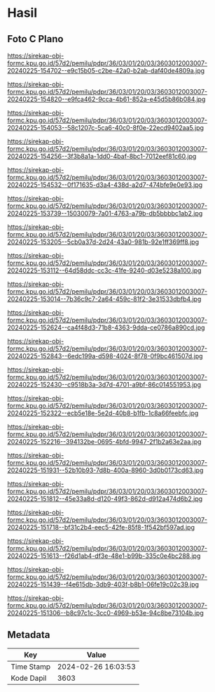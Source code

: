 # Hasil

## Foto C Plano

https://sirekap-obj-formc.kpu.go.id/57d2/pemilu/pdpr/36/03/01/20/03/3603012003007-20240225-154702--e9c15b05-c2be-42a0-b2ab-daf40de4809a.jpg

https://sirekap-obj-formc.kpu.go.id/57d2/pemilu/pdpr/36/03/01/20/03/3603012003007-20240225-154820--e9fca462-9cca-4b61-852a-e45d5b86b084.jpg

https://sirekap-obj-formc.kpu.go.id/57d2/pemilu/pdpr/36/03/01/20/03/3603012003007-20240225-154053--58c1207c-5ca6-40c0-8f0e-22ecd9402aa5.jpg

https://sirekap-obj-formc.kpu.go.id/57d2/pemilu/pdpr/36/03/01/20/03/3603012003007-20240225-154256--3f3b8a1a-1dd0-4baf-8bc1-7012eef81c60.jpg

https://sirekap-obj-formc.kpu.go.id/57d2/pemilu/pdpr/36/03/01/20/03/3603012003007-20240225-154532--0f171635-d3a4-438d-a2d7-474bfe9e0e93.jpg

https://sirekap-obj-formc.kpu.go.id/57d2/pemilu/pdpr/36/03/01/20/03/3603012003007-20240225-153739--15030079-7a01-4763-a79b-db5bbbbc1ab2.jpg

https://sirekap-obj-formc.kpu.go.id/57d2/pemilu/pdpr/36/03/01/20/03/3603012003007-20240225-153205--5cb0a37d-2d24-43a0-981b-92e1ff369ff8.jpg

https://sirekap-obj-formc.kpu.go.id/57d2/pemilu/pdpr/36/03/01/20/03/3603012003007-20240225-153112--64d58ddc-cc3c-41fe-9240-d03e5238a100.jpg

https://sirekap-obj-formc.kpu.go.id/57d2/pemilu/pdpr/36/03/01/20/03/3603012003007-20240225-153014--7b36c9c7-2a64-459c-81f2-3e31533dbfb4.jpg

https://sirekap-obj-formc.kpu.go.id/57d2/pemilu/pdpr/36/03/01/20/03/3603012003007-20240225-152624--ca4f48d3-71b8-4363-9dda-ce0786a890cd.jpg

https://sirekap-obj-formc.kpu.go.id/57d2/pemilu/pdpr/36/03/01/20/03/3603012003007-20240225-152843--6edc199a-d598-4024-8f78-0f9bc461507d.jpg

https://sirekap-obj-formc.kpu.go.id/57d2/pemilu/pdpr/36/03/01/20/03/3603012003007-20240225-152430--c9518b3a-3d7d-4701-a9bf-86c014551953.jpg

https://sirekap-obj-formc.kpu.go.id/57d2/pemilu/pdpr/36/03/01/20/03/3603012003007-20240225-152322--ecb5e18e-5e2d-40b8-b1fb-1c8a66feebfc.jpg

https://sirekap-obj-formc.kpu.go.id/57d2/pemilu/pdpr/36/03/01/20/03/3603012003007-20240225-152216--394132be-0695-4bfd-9947-2f1b2a63e2aa.jpg

https://sirekap-obj-formc.kpu.go.id/57d2/pemilu/pdpr/36/03/01/20/03/3603012003007-20240225-151931--52b10b93-7d8b-400a-8960-3d0b0173cd63.jpg

https://sirekap-obj-formc.kpu.go.id/57d2/pemilu/pdpr/36/03/01/20/03/3603012003007-20240225-151812--45e33a8d-d120-49f3-862d-d912a474d6b2.jpg

https://sirekap-obj-formc.kpu.go.id/57d2/pemilu/pdpr/36/03/01/20/03/3603012003007-20240225-151718--bf31c2b4-eec5-42fe-85f8-1f542bf597ad.jpg

https://sirekap-obj-formc.kpu.go.id/57d2/pemilu/pdpr/36/03/01/20/03/3603012003007-20240225-151613--f26d1ab4-df3e-48e1-b99b-335c0e4bc288.jpg

https://sirekap-obj-formc.kpu.go.id/57d2/pemilu/pdpr/36/03/01/20/03/3603012003007-20240225-151439--f4e615db-3db9-403f-b8b1-06fe19c02c39.jpg

https://sirekap-obj-formc.kpu.go.id/57d2/pemilu/pdpr/36/03/01/20/03/3603012003007-20240225-151306--b8c97c1c-3cc0-4969-b53e-94c8be73104b.jpg


## Metadata

| Key        | Value               |
| ---------- | ------------------- |
| Time Stamp | 2024-02-26 16:03:53 |
| Kode Dapil | 3603                |




